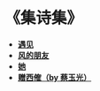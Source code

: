 # 《集诗集》
- [**遇见**](./遇见.md)  
- [**风的朋友**](./风的朋友.md)  
- [**她**](./她.md)  
- [**赠西傕（by 蔡玉光）**](./赠西傕.md)  